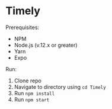 # Timely

Prerequisites:
- NPM 
- Node.js (v.12.x or greater)
- Yarn
- Expo


Run:<br>
1. Clone repo<br>
2. Navigate to directory using ```cd Timely```<br>
3. Run ```npm install```<br>
4. Run ```npm start```<br>
